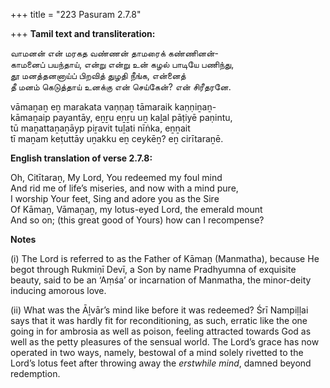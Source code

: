 +++
title = "223 Pasuram 2.7.8"

+++
**Tamil text and transliteration:**

வாமனன் என் மரகத வண்ணன் தாமரைக் கண்ணினன்-  
காமனைப் பயந்தாய், என்று என்று உன் கழல் பாடியே பணிந்து,  
தூ மனத்தனனாய்ப் பிறவித் துழதி நீங்க, என்னைத்  
தீ மனம் கெடுத்தாய் உனக்கு என் செய்கேன்? என் சிரீதரனே.

vāmaṉaṉ eṉ marakata vaṇṇaṉ tāmaraik kaṇṇiṉaṉ-  
kāmaṉaip payantāy, eṉṟu eṉṟu uṉ kaḻal pāṭiyē paṇintu,  
tū maṉattaṉaṉāyp piṟavit tuḻati nīṅka, eṉṉait  
tī maṉam keṭuttāy uṉakku eṉ ceykēṉ? eṉ cirītaraṉē.

**English translation of verse 2.7.8:**

Oh, Citītaraṉ, My Lord, You redeemed my foul mind  
And rid me of life’s miseries, and now with a mind pure,  
I worship Your feet, Sing and adore you as the Sire  
Of Kāmaṉ, Vāmaṉaṉ, my lotus-eyed Lord, the emerald mount  
And so on; (this great good of Yours) how can I recompense?

**Notes**

\(i\) The Lord is referred to as the Father of Kāmaṉ (Manmatha), because He begot through Rukmiṇī Devī, a Son by name Pradhyumna of exquisite beauty, said to be an ‘Aṃśa’ or incarnation of Manmatha, the minor-deity inducing amorous love.

\(ii\) What was the Āḻvār’s mind like before it was redeemed? Śrī Nampiḷḷai says that it was hardly fit for reconditioning, as such, erratic like the one going in for ambrosia as well as poison, feeling attracted towards God as well as the petty pleasures of the sensual world. The Lord’s grace has now operated in two ways, namely, bestowal of a mind solely rivetted to the Lord’s lotus feet after throwing away the *erstwhile mind*, damned beyond redemption.


